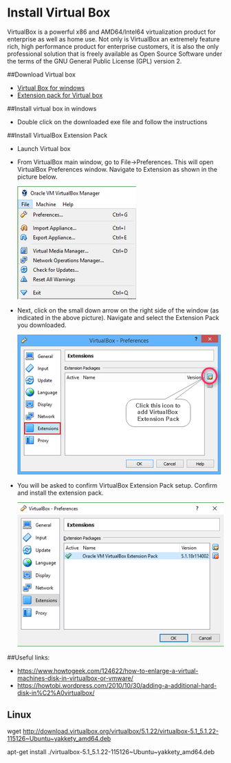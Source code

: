 # Install Virtual Box
 
 VirtualBox is a powerful x86 and AMD64/Intel64 virtualization product for enterprise as well as home use. Not only is 
 VirtualBox an extremely feature rich, high performance product for enterprise customers, it is also the only 
 professional solution that is freely available as Open Source Software under the terms of the GNU General Public 
 License (GPL) version 2.    
     
##Download Virtual box

* [Virtual Box for windows][vb]  
* [Extension pack for Virtual box][vbe]

##Install virtual box in windows

* Double click on the downloaded exe file and follow the instructions

##Install VirtualBox Extension Pack

* Launch Virtual box

* From VirtualBox main window, go to File->Preferences. This will open VirtualBox Preferences window. Navigate to 
  Extension as shown in the picture below.
  
  ![Alt text](images/install-virtualbox-file-preferences.png)

* Next, click on the small down arrow on the right side of the window (as indicated in the above picture). Navigate and 
  select the Extension Pack you downloaded. 
  
  ![Alt text](images/install-virtualbox-file-preferences-browse.png)
  
* You will be asked to confirm VirtualBox Extension Pack setup. Confirm and install the extension pack.
  
  ![Alt text](images/install-virtualbox-extensions-installed.png)

##Useful links:

* https://www.howtogeek.com/124622/how-to-enlarge-a-virtual-machines-disk-in-virtualbox-or-vmware/
* https://howtobi.wordpress.com/2010/10/30/adding-a-additional-hard-disk-in%C2%A0virtualbox/

[vb]: http://download.virtualbox.org/virtualbox/5.1.18/VirtualBox-5.1.18-114002-Win.exe
[vbe]: http://download.virtualbox.org/virtualbox/5.1.18/Oracle_VM_VirtualBox_Extension_Pack-5.1.18-114002.vbox-extpack

## Linux

wget http://download.virtualbox.org/virtualbox/5.1.22/virtualbox-5.1_5.1.22-115126~Ubuntu~yakkety_amd64.deb

apt-get install ./virtualbox-5.1_5.1.22-115126~Ubuntu~yakkety_amd64.deb




